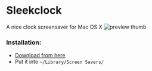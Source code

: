 Sleekclock
==========

A nice clock screensaver for Mac OS X
![preview thumb](http://i.imgur.com/ACciI.png)

### Installation:
- [Download from here][1]
- Put it into `~/Library/Screen Savers/`


[1]: https://github.com/thiemo/sleekclock/downloads